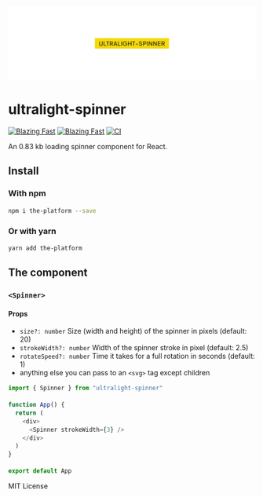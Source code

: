 ![Repo Banner](./.github/repo-banner.png)

# ultralight-spinner

[![Blazing Fast](https://badgen.net/npm/v/ultralight-spinner)](https://npm.im/ultralight-spinner) [![Blazing Fast](https://badgen.net/bundlephobia/minzip/ultralight-spinner)](https://npm.im/ultralight-spinner) [![CI](https://github.com/assarbertil/ultralight-spinner/actions/workflows/main.yml/badge.svg)](https://github.com/assarbertil/ultralight-spinner/actions/workflows/main.yml)

An 0.83 kb loading spinner component for React.

## Install

### With npm

```sh
npm i the-platform --save
```

### Or with yarn

```sh
yarn add the-platform
```

## The component

### `<Spinner>`

#### Props

- `size?: number` Size (width and height) of the spinner in pixels (default: 20)
- `strokeWidth?: number` Width of the spinner stroke in pixel (default: 2.5)
- `rotateSpeed?: number` Time it takes for a full rotation in seconds (default: 1)
- anything else you can pass to an `<svg>` tag except children

```js
import { Spinner } from "ultralight-spinner"

function App() {
  return (
    <div>
      <Spinner strokeWidth={3} />
    </div>
  )
}

export default App
```

MIT License
